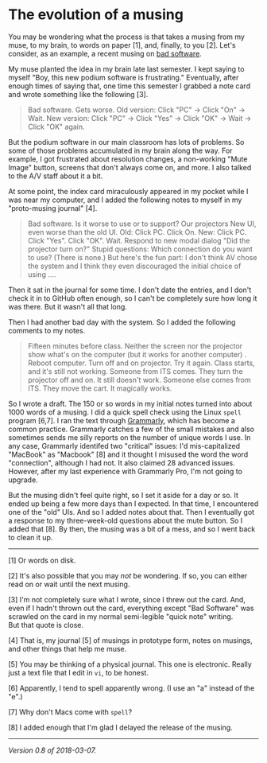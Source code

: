 The evolution of a musing
=========================

You may be wondering what the process is that takes a musing from my 
muse, to my brain, to words on paper [1], and, finally, to you [2].
Let's consider, as an example, a recent musing on [bad software](...).

My muse planted the idea in my brain late last semester.  I kept saying
to myself "Boy, this new podium software is frustrating."  Eventually,
after enough times of saying that, one time this semester I grabbed a
note card and wrote something like the following [3].

> Bad software.  Gets worse.  Old version: Click "PC" -> Click "On" ->  Wait.
New version: Click "PC" -> Click "Yes" -> Click "OK" -> Wait -> Click "OK"
again.

But the podium software in our main classroom has lots of problems.  So
some of those problems accumulated in my brain along the way.  For example,
I got frustrated about resolution changes, a non-working "Mute Image" button,
screens that don't always come on, and more.  I also talked to the A/V staff
about it a bit.

At some point, the index card miraculously appeared in my pocket while I
was near my computer, and I added the following notes to myself in my
"proto-musing journal" [4].

>  Bad software.  Is it worse to use or to support?  Our projectors
New UI, even worse than the old UI.  Old: Click PC.  Click On.
New: Click PC.  Click "Yes".  Click "OK".  Wait.  Respond to new
modal dialog "Did the projector turn on?"  Stupid questions: Which
connection do you want to use?  (There is none.)  But here's the fun
part: I don't think AV chose the system and I think they even
discouraged the initial choice of using ....

Then it sat in the journal for some time.  I don't date the entries, and
I don't check it in to GitHub often enough, so I can't be completely sure
how long it was there.  But it wasn't all that long.

Then I had another bad day with the system.  So I added the following 
comments to my notes.

> Fifteen minutes before class.  Neither the screen nor the projector
show what's on the computer (but it works for another computer) . Reboot
computer.  Turn off and on projector.  Try it again.  Class starts,
and it's still not working.  Someone from ITS comes.  They turn the
projector off and on.  It still doesn't work.  Someone else comes
from ITS.  They move the cart.  It magically works.

So I wrote a draft.  The 150 or so words in my initial notes turned
into about 1000 words of a musing.  I did a quick spell check
using the Linux `spell` program [6,7].  I ran the text through
[Grammarly](https://www.grammarly.com/), which has become a common
practice.  Grammarly catches a few of the small mistakes and also
sometimes sends me silly reports on the number of unique words I use.  In
any case, Grammarly identifed two "critical" issues: I'd mis-capitalized
"MacBook" as "Macbook" [8] and it thought I misused the word the word
"connection", although I had not.  It also claimed 28 advanced issues.
However, after my last experience with Grammarly Pro, I'm not going
to upgrade.

But the musing didn't feel quite right, so I set it aside for a day or
so.  It ended up being a few more days than I expected.  In that time,
I encountered one of the "old" UIs.  And so I added notes about that.
Then I eventually got a response to my three-week-old questions about
the mute button.  So I added that [8].  By then, the musing was a bit of
a mess, and so I went back to clean it up.  

---

[1] Or words on disk.

[2] It's also possible that you may *not* be wondering.    If so, you can
either read on or wait until the next musing.

[3] I'm not completely sure what I wrote, since I threw out the card.
And, even if I hadn't thrown out the card, everything except "Bad Software"
was scrawled on the card in my normal semi-legible "quick note" writing.  
But that quote is close.

[4] That is, my journal [5] of musings in prototype form, notes on musings,
and other things that help me muse.

[5] You may be thinking of a physical journal.  This one is electronic.
Really just a text file that I edit in `vi`, to be honest.

[6] Apparently, I tend to spell apparently wrong.  (I use an "a" instead
of the "e".)

[7] Why don't Macs come with `spell`?

[8] I added enough that I'm glad I delayed the release of the musing.

---

*Version 0.8 of 2018-03-07.*
